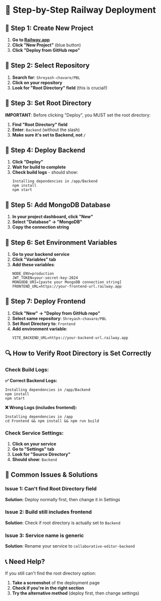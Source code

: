 # 📸 Step-by-Step Railway Deployment

## 🎯 Step 1: Create New Project

1. **Go to [Railway.app](https://railway.app)**
2. **Click "New Project"** (blue button)
3. **Click "Deploy from GitHub repo"**

## 🎯 Step 2: Select Repository

1. **Search for**: `Shreyash-chavare/PBL`
2. **Click on your repository**
3. **Look for "Root Directory" field** (this is crucial!)

## 🎯 Step 3: Set Root Directory

**IMPORTANT**: Before clicking "Deploy", you MUST set the root directory:

1. **Find "Root Directory" field**
2. **Enter**: `Backend` (without the slash)
3. **Make sure it's set to Backend, not `/`**

## 🎯 Step 4: Deploy Backend

1. **Click "Deploy"**
2. **Wait for build to complete**
3. **Check build logs** - should show:
   ```
   Installing dependencies in /app/Backend
   npm install
   npm start
   ```

## 🎯 Step 5: Add MongoDB Database

1. **In your project dashboard, click "New"**
2. **Select "Database" → "MongoDB"**
3. **Copy the connection string**

## 🎯 Step 6: Set Environment Variables

1. **Go to your backend service**
2. **Click "Variables" tab**
3. **Add these variables**:
   ```
   NODE_ENV=production
   JWT_TOKEN=your-secret-key-2024
   MONGODB_URI=[paste your MongoDB connection string]
   FRONTEND_URL=https://your-frontend-url.railway.app
   ```

## 🎯 Step 7: Deploy Frontend

1. **Click "New" → "Deploy from GitHub repo"**
2. **Select same repository**: `Shreyash-chavare/PBL`
3. **Set Root Directory to**: `Frontend`
4. **Add environment variable**:
   ```
   VITE_BACKEND_URL=https://your-backend-url.railway.app
   ```

## 🔍 How to Verify Root Directory is Set Correctly

### Check Build Logs:
**✅ Correct Backend Logs:**
```
Installing dependencies in /app/Backend
npm install
npm start
```

**❌ Wrong Logs (includes frontend):**
```
Installing dependencies in /app
cd Frontend && npm install && npm run build
```

### Check Service Settings:
1. **Click on your service**
2. **Go to "Settings" tab**
3. **Look for "Source Directory"**
4. **Should show**: `Backend`

## 🚨 Common Issues & Solutions

### Issue 1: Can't find Root Directory field
**Solution**: Deploy normally first, then change it in Settings

### Issue 2: Build still includes frontend
**Solution**: Check if root directory is actually set to `Backend`

### Issue 3: Service name is generic
**Solution**: Rename your service to `collaborative-editor-backend`

## 📞 Need Help?

If you still can't find the root directory option:
1. **Take a screenshot** of the deployment page
2. **Check if you're in the right section**
3. **Try the alternative method** (deploy first, then change settings)
